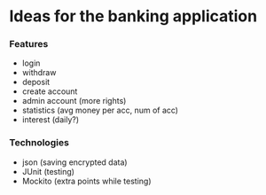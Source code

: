 # Ideas for the banking application
### Features
- login
- withdraw
- deposit
- create account
- admin account (more rights)
- statistics (avg money per acc, num of acc)
- interest (daily?)

### Technologies
- json (saving encrypted data)
- JUnit (testing)
- Mockito (extra points while testing)
